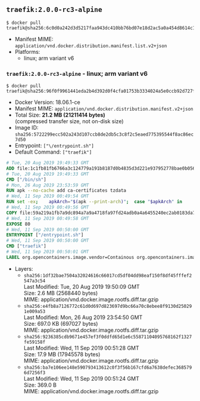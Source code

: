 ## `traefik:2.0.0-rc3-alpine`

```console
$ docker pull traefik@sha256:6c0d0a242d3d5217faa943dc410bb76bd07e18d2ac5a0a454d8614c101f68875
```

-	Manifest MIME: `application/vnd.docker.distribution.manifest.list.v2+json`
-	Platforms:
	-	linux; arm variant v6

### `traefik:2.0.0-rc3-alpine` - linux; arm variant v6

```console
$ docker pull traefik@sha256:96f0f9961441eda2b4d392d0f4cfa01753b3334024a5e0ccb92d727f11d57a90
```

-	Docker Version: 18.06.1-ce
-	Manifest MIME: `application/vnd.docker.distribution.manifest.v2+json`
-	Total Size: **21.2 MB (21211414 bytes)**  
	(compressed transfer size, not on-disk size)
-	Image ID: `sha256:5722299ecc502a243d107ccb8de2db5c3c8f2c5eaed775395544f8ac86ec7d50`
-	Entrypoint: `["\/entrypoint.sh"]`
-	Default Command: `["traefik"]`

```dockerfile
# Tue, 20 Aug 2019 19:49:33 GMT
ADD file:1c1fb81fb6766a3c124779a191b8187d0b4835d3d221e937952778bae0b0562b in / 
# Tue, 20 Aug 2019 19:49:33 GMT
CMD ["/bin/sh"]
# Mon, 26 Aug 2019 23:53:59 GMT
RUN apk --no-cache add ca-certificates tzdata
# Wed, 11 Sep 2019 00:49:54 GMT
RUN set -ex; 	apkArch="$(apk --print-arch)"; 	case "$apkArch" in 		armhf) arch='armv6' ;; 		aarch64) arch='arm64' ;; 		x86_64) arch='amd64' ;; 		*) echo >&2 "error: unsupported architecture: $apkArch"; exit 1 ;; 	esac; 	wget --quiet -O /tmp/traefik.tar.gz "https://github.com/containous/traefik/releases/download/v2.0.0-rc3/traefik_v2.0.0-rc3_linux_$arch.tar.gz"; 	tar xzvf /tmp/traefik.tar.gz -C /usr/local/bin traefik; 	rm -f /tmp/traefik.tar.gz; 	chmod +x /usr/local/bin/traefik
# Wed, 11 Sep 2019 00:49:56 GMT
COPY file:59a219a1fb7a9dc894a7a9a4718fa97fd24adb0a4a6455240ec2ab0183da796e in / 
# Wed, 11 Sep 2019 00:49:58 GMT
EXPOSE 80
# Wed, 11 Sep 2019 00:50:00 GMT
ENTRYPOINT ["/entrypoint.sh"]
# Wed, 11 Sep 2019 00:50:00 GMT
CMD ["traefik"]
# Wed, 11 Sep 2019 00:50:01 GMT
LABEL org.opencontainers.image.vendor=Containous org.opencontainers.image.url=https://traefik.io org.opencontainers.image.title=Traefik org.opencontainers.image.description=A modern reverse-proxy org.opencontainers.image.version=v2.0.0-rc3 org.opencontainers.image.documentation=https://docs.traefik.io
```

-	Layers:
	-	`sha256:1df32bae7504a32024616c66017cd5df04dd98eaf150f8df45fffef2547a3c54`  
		Last Modified: Tue, 20 Aug 2019 19:50:09 GMT  
		Size: 2.6 MB (2568440 bytes)  
		MIME: application/vnd.docker.image.rootfs.diff.tar.gzip
	-	`sha256:e4fb8a7126772c61d0d697d823697d9bc66a70c8ebee8f9130d250291e009a53`  
		Last Modified: Mon, 26 Aug 2019 23:54:50 GMT  
		Size: 697.0 KB (697027 bytes)  
		MIME: application/vnd.docker.image.rootfs.diff.tar.gzip
	-	`sha256:9236385cdb9671e457ef3f0ddfd65d1e6c55871104095768162f1327fe59158f`  
		Last Modified: Wed, 11 Sep 2019 00:51:28 GMT  
		Size: 17.9 MB (17945578 bytes)  
		MIME: application/vnd.docker.image.rootfs.diff.tar.gzip
	-	`sha256:ba7e106ee148e590793413612c0f3f56b167cfd6a7638defec3685796d7256f3`  
		Last Modified: Wed, 11 Sep 2019 00:51:24 GMT  
		Size: 369.0 B  
		MIME: application/vnd.docker.image.rootfs.diff.tar.gzip
